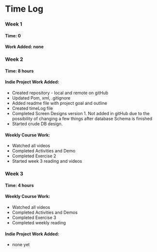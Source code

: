# Time Log 

### Week 1
#### Time: 0
#### Work Added: none
### Week 2
#### Time: 8 hours
#### Indie Project Work Added: 
* Created repository - local and remote on gitHub
* Updated Pom, xml, .gitignore 
* Added readme file with project goal and outline
* Created timeLog file
* Completed Screen Designs version 1.  Not added in gitHub due to the possibility of changing a few things after database Schema is finished
* Started crude DB design.  
#### Weekly Course Work:
* Watched all videos
* Completed Activities and Demo
* Completed Exercise 2
* Started week 3 reading and videos
### Week 3
#### Time: 4 hours
#### Weekly Course Work: 
* Watched all videos
* Completed Activities and Demos
* Completed Exercise 3
* Completed weekly reading
#### Indie Project Work Added: 
* none yet